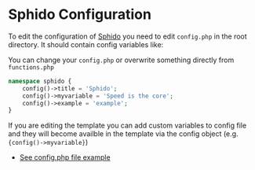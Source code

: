 <!--
id: configuration
title: How to Configure Sphido CMS
template: ../../layout.docs.latte
-->

# Sphido Configuration

To edit the configuration of [Sphido](/) you need to edit `config.php` in the root directory. It should contain config variables like:

You can change your `config.php` or overwrite something directly from `functions.php`

```php
namespace sphido {
	config()->title = 'Sphido';
	config()->myvariable = 'Speed is the core';
	config()->example = 'example';
}
```	

If you are editing the template you can add custom variables to config file and they will become availble in the 
template via the config object (e.g. `{config()->myvariable}`)


- [See config.php file example](https://github.com/sphido/cms/blob/master/public/config.php)